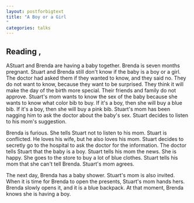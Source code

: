 ```yaml
---
layout: postforbigtext
title: "A Boy or a Girl
"
categories: talks
---
```


## Reading ,

AStuart and Brenda are having a baby together. Brenda is seven months pregnant. Stuart and Brenda still don't know if the baby is a boy or a girl. The doctor had asked them if they wanted to know, and they said no. They do not want to know, because they want to be surprised. They think it will make the day of the birth more special. Their friends and family do not approve. Stuart's mom wants to know the sex of the baby because she wants to know what color bib to buy. If it's a boy, then she will buy a blue bib. If it's a boy, then she will buy a pink bib. Stuart's mom has been nagging him to ask the doctor about the baby's sex. Stuart decides to listen to his mom's suggestion.

Brenda is furious. She tells Stuart not to listen to his mom. Stuart is conflicted. He loves his wife, but he also loves his mom. Stuart decides to secretly go to the hospital to ask the doctor for the information. The doctor tells Stuart that the baby is a boy. Stuart tells his mom the news. She is happy. She goes to the store to buy a lot of blue clothes. Stuart tells his mom that she can't tell Brenda. Stuart's mom agrees.

The next day, Brenda has a baby shower. Stuart's mom is also invited. When it is time for Brenda to open the presents, Stuart's mom hands hers. Brenda slowly opens it, and it is a blue backpack. At that moment, Brenda knows she is having a boy.